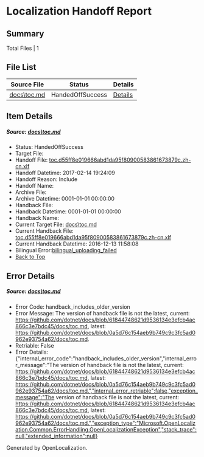 # <a name='report-top'></a> Localization Handoff Report

## Summary
 Total Files | 1

## File List
 Source File | Status | Details 
 ----------- | ------ | ------- 
 [docs\toc.md](https://github.com/dotnet/docs/blob/0a5d76c154aeb9b749c9c3fc5ad0962e93754a62/docs/toc.md) | HandedOffSuccess | [Details](#7512995d06d9b80204ef526c512fb1c0d707af6a3476)

## Item Details
##### <a name='7512995d06d9b80204ef526c512fb1c0d707af6a3476'></a> Source: [docs\toc.md](https://github.com/dotnet/docs/blob/0a5d76c154aeb9b749c9c3fc5ad0962e93754a62/docs/toc.md)
* Status: HandedOffSuccess
* Target File: 
* Handoff File: [toc.d55ff8e019666abd1da95f80900583861673879c.zh-cn.xlf](https://github.com/dotnet/docs.handoff/blob/10bd202e27cb8870daa5c1bdb385ad1eefc53e03/ol-handoff/dotnet/docs.zh-cn/master/dotnet-core/toc.d55ff8e019666abd1da95f80900583861673879c.zh-cn.xlf)
* Handoff Datetime: 2017-02-14 19:24:09
* Handoff Reason: Include
* Handoff Name: 
* Archive File: 
* Archive Datetime: 0001-01-01 00:00:00
* Handback File: 
* Handback Datetime: 0001-01-01 00:00:00
* Handback Name: 
* Current Target File: [docs\toc.md](https://github.com/dotnet/docs.zh-cn/blob/6546448bf65c3b891824b9e8b7ad8763e1061393/docs/toc.md)
* Current Handback File: [toc.d55ff8e019666abd1da95f80900583861673879c.zh-cn.xlf](https://github.com/dotnet/docs.handback/blob/9a9def3381b16489b54a0698064e808e4cdf60d5/ol-handback/dotnet/docs.zh-cn/master/ht-p1/toc.d55ff8e019666abd1da95f80900583861673879c.zh-cn.xlf)
* Current Handback Datetime: 2016-12-13 11:58:08
* Bilingual Error:[bilingual_uploading_failed](#7512995d06d9b80204ef526c512fb1c0d707af6a3476bilingual_uploading_failed)
* [Back to Top](#report-top)


## Error Details
##### <a name='7512995d06d9b80204ef526c512fb1c0d707af6a3476handback_includes_older_version'></a> Source: [docs\toc.md](#7512995d06d9b80204ef526c512fb1c0d707af6a3476)
* Error Code: handback_includes_older_version
* Error Message: The version of handback file is not the latest, current: https://github.com/dotnet/docs/blob/61844748621d9536134e3efcb4ac866c3e7bdc45/docs/toc.md, latest: https://github.com/dotnet/docs/blob/0a5d76c154aeb9b749c9c3fc5ad0962e93754a62/docs/toc.md.
* Retriable: False
* Error Details: {"internal_error_code":"handback_includes_older_version","internal_error_message":"The version of handback file is not the latest, current: https://github.com/dotnet/docs/blob/61844748621d9536134e3efcb4ac866c3e7bdc45/docs/toc.md, latest: https://github.com/dotnet/docs/blob/0a5d76c154aeb9b749c9c3fc5ad0962e93754a62/docs/toc.md.","internal_error_retriable":false,"exception_message":"The version of handback file is not the latest, current: https://github.com/dotnet/docs/blob/61844748621d9536134e3efcb4ac866c3e7bdc45/docs/toc.md, latest: https://github.com/dotnet/docs/blob/0a5d76c154aeb9b749c9c3fc5ad0962e93754a62/docs/toc.md.","exception_type":"Microsoft.OpenLocalization.Common.ErrorHandling.OpenLocalizationException","stack_trace":null,"extended_information":null}


Generated by OpenLocalization.
